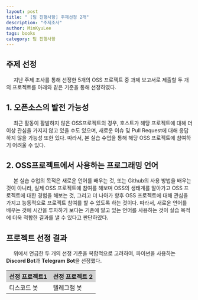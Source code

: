 ```yaml
---
layout: post
title: " [팀 진행사항] 주제선정 2개"
description: "주제조사"
author: MinKyuLee
tags: books
category: 팀 진행사항
---
```

## 주제 선정

&nbsp;&nbsp;&nbsp;&nbsp; 지난 주제 조사를 통해 선정한 5개의 OSS 프로젝트 중 과제 보고서로 제출할 두 개의 프로젝트를 아래와 같은 기준을 통해 선정하였다.

## 1. 오픈소스의 발전 가능성
&nbsp;&nbsp;&nbsp;&nbsp; 최근 활동이 활발하지 않은 OSS프로젝트의 경우, 호스트가 해당 프로젝트에 대해 더 이상 관심을 가지지 않고 있을 수도 있으며, 새로운 이슈 및 Pull Request에 대해 응답하지 않을 가능성 또한 있다. 따라서, 본 실습 수업을 통해 해당 OSS 프로젝트에 참여하기 어려울 수 있다.

## 2. OSS프로젝트에서 사용하는 프로그래밍 언어
&nbsp;&nbsp;&nbsp;&nbsp; 본 실습 수업의 목적은 새로운 언어를 배우는 것, 또는 Github의 사용 방법을 배우는 것이 아니라, 실제 OSS 프로젝트에 참여를 해보며 OSS의 생태계를 알아가고 OSS 프로젝트에 대한 경험을 해보는 것, 그리고 더 나아가 향후 OSS 프로젝트에 대해 관심을 가지고 능동적으로 프로젝트 참여를 할 수 있도록 하는 것이다. 따라서, 새로운 언어를 배우는 것에 시간을 투자하기 보다는 기존에 알고 있는 언어를 사용하는 것이 실습 목적에 더욱 적합한 결과를 낼 수 있다고 판단하였다.

## 프로젝트 선정 결과
&nbsp;&nbsp;&nbsp;&nbsp; 위에서 언급한 두 개의 선정 기준을 복합적으로 고려하여, 파이썬을 사용하는 <strong> Discord Bot</strong>과 <strong>Telegram Bot</strong>을 선정했다.

<table style="width:100%" align="center">
<tr style="background-color:lightgrey;">
	<th>선정 프로젝트1</th>
	<th>선정 프로젝트 2</th>		
</tr>
<tr>
	<td> 디스코드 봇 </td>
	<td> 텔레그램 봇</td>		
</tr>
</table>



